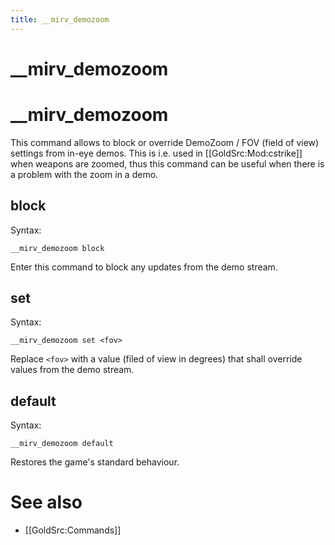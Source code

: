 ```yaml
---
title: __mirv_demozoom
---
```


# __mirv_demozoom

# __mirv_demozoom

This command allows to block or override DemoZoom / FOV (field of view) settings from in-eye demos.
This is i.e. used in [[GoldSrc:Mod:cstrike]] when weapons are zoomed, thus this command can be useful when there is a problem with the zoom in a demo.

## block

Syntax:
```
__mirv_demozoom block
```

Enter this command to block any updates from the demo stream.

## set

Syntax:
```
__mirv_demozoom set <fov>
```

Replace `<fov>` with a value (filed of view in degrees) that shall override values from the demo stream.

## default

Syntax:
```
__mirv_demozoom default
```

Restores the game's standard behaviour.

# See also

* [[GoldSrc:Commands]]